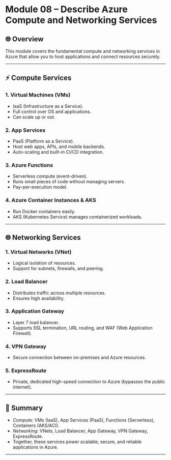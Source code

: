 # Module 08 – Describe Azure Compute and Networking Services

## 🌐 Overview
This module covers the fundamental compute and networking services in Azure that allow you to host applications and connect resources securely.

---

## ⚡ Compute Services

### 1. Virtual Machines (VMs)
- IaaS (Infrastructure as a Service).
- Full control over OS and applications.
- Can scale up or out.

### 2. App Services
- PaaS (Platform as a Service).
- Host web apps, APIs, and mobile backends.
- Auto-scaling and built-in CI/CD integration.

### 3. Azure Functions
- Serverless compute (event-driven).
- Runs small pieces of code without managing servers.
- Pay-per-execution model.

### 4. Azure Container Instances & AKS
- Run Docker containers easily.
- AKS (Kubernetes Service) manages containerized workloads.

---

## 🌐 Networking Services

### 1. Virtual Networks (VNet)
- Logical isolation of resources.
- Support for subnets, firewalls, and peering.

### 2. Load Balancer
- Distributes traffic across multiple resources.
- Ensures high availability.

### 3. Application Gateway
- Layer 7 load balancer.
- Supports SSL termination, URL routing, and WAF (Web Application Firewall).

### 4. VPN Gateway
- Secure connection between on-premises and Azure resources.

### 5. ExpressRoute
- Private, dedicated high-speed connection to Azure (bypasses the public internet).

---

## 📌 Summary
- *Compute*: VMs (IaaS), App Services (PaaS), Functions (Serverless), Containers (AKS/ACI).  
- *Networking*: VNets, Load Balancer, App Gateway, VPN Gateway, ExpressRoute.  
- Together, these services power scalable, secure, and reliable applications in Azure.  

---
